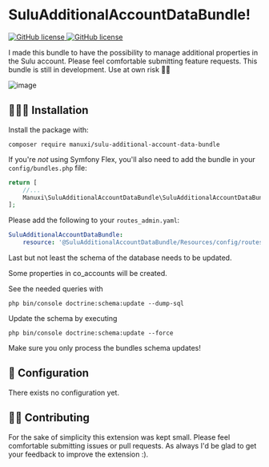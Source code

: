 # SuluAdditionalAccountDataBundle!
<a href="https://github.com/manuxi/SuluAdditionalAccountDataBundle/blob/main/LICENSE" target="_blank">
<img src="https://img.shields.io/github/license/manuxi/SuluAdditionalAccountDataBundle" alt="GitHub license">
</a>
<a href="https://github.com/manuxi/SuluAdditionalAccountDataBundle/tags" target="_blank">
<img src="https://img.shields.io/github/v/tag/manuxi/SuluAdditionalAccountDataBundle" alt="GitHub license">
</a>

I made this bundle to have the possibility to manage additional properties in the Sulu account.
Please feel comfortable submitting feature requests. 
This bundle is still in development. Use at own risk 🤞🏻

![image](https://github.com/user-attachments/assets/3b88cb37-ab25-40b0-9bef-224d6a150d97)

## 👩🏻‍🏭 Installation
Install the package with:
```console
composer require manuxi/sulu-additional-account-data-bundle
```
If you're *not* using Symfony Flex, you'll also
need to add the bundle in your `config/bundles.php` file:

```php
return [
    //...
    Manuxi\SuluAdditionalAccountDataBundle\SuluAdditionalAccountDataBundle::class => ['all' => true],
];
```
Please add the following to your `routes_admin.yaml`:
```yaml
SuluAdditionalAccountDataBundle:
    resource: '@SuluAdditionalAccountDataBundle/Resources/config/routes_admin.yml'
```
Last but not least the schema of the database needs to be updated.  

Some properties in co_accounts will be created.  

See the needed queries with
```
php bin/console doctrine:schema:update --dump-sql
```  
Update the schema by executing 
```
php bin/console doctrine:schema:update --force
```  

Make sure you only process the bundles schema updates!

## 🧶 Configuration
There exists no configuration yet.

## 👩‍🍳 Contributing
For the sake of simplicity this extension was kept small.
Please feel comfortable submitting issues or pull requests. As always I'd be glad to get your feedback to improve the extension :).
